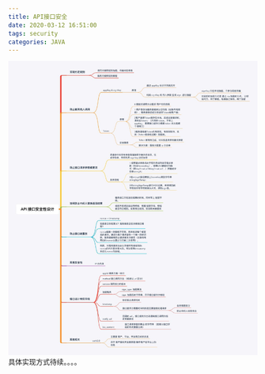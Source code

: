 ```yaml
---
title: API接口安全
date: 2020-03-12 16:51:00
tags: security 
categories: JAVA
---
```

![API接口安全性.jpg](resources/365EBCF5E570C55D48250BCD539C1996.jpg)
具体实现方式待续。。。。